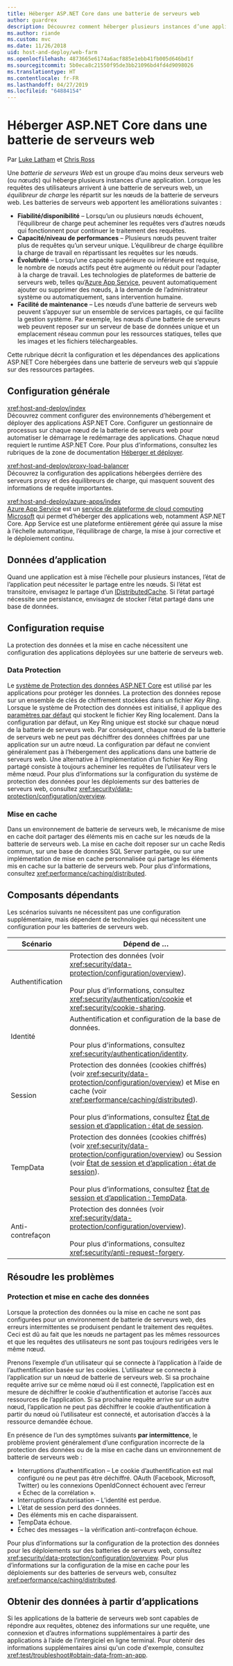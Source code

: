 ```yaml
---
title: Héberger ASP.NET Core dans une batterie de serveurs web
author: guardrex
description: Découvrez comment héberger plusieurs instances d’une application ASP.NET Core avec des ressources partagées dans un environnement de batterie de serveurs web.
ms.author: riande
ms.custom: mvc
ms.date: 11/26/2018
uid: host-and-deploy/web-farm
ms.openlocfilehash: 4873665e6174a6acf885e1ebb41fb005d646bd1f
ms.sourcegitcommit: 5b0eca8c21550f95de3bb21096bd4fd4d9098026
ms.translationtype: HT
ms.contentlocale: fr-FR
ms.lasthandoff: 04/27/2019
ms.locfileid: "64884154"
---
```

# <a name="host-aspnet-core-in-a-web-farm"></a>Héberger ASP.NET Core dans une batterie de serveurs web

Par [Luke Latham](https://github.com/guardrex) et [Chris Ross](https://github.com/Tratcher)

Une *batterie de serveurs Web* est un groupe d’au moins deux serveurs web (ou *nœuds*) qui héberge plusieurs instances d’une application. Lorsque les requêtes des utilisateurs arrivent à une batterie de serveurs web, un *équilibreur de charge* les répartit sur les nœuds de la batterie de serveurs web. Les batteries de serveurs web apportent les améliorations suivantes :

* **Fiabilité/disponibilité** &ndash; Lorsqu’un ou plusieurs nœuds échouent, l’équilibreur de charge peut acheminer les requêtes vers d’autres nœuds qui fonctionnent pour continuer le traitement des requêtes.
* **Capacité/niveau de performances** &ndash; Plusieurs nœuds peuvent traiter plus de requêtes qu’un serveur unique. L’équilibreur de charge équilibre la charge de travail en répartissant les requêtes sur les nœuds.
* **Évolutivité** &ndash; Lorsqu’une capacité supérieure ou inférieure est requise, le nombre de nœuds actifs peut être augmenté ou réduit pour l’adapter à la charge de travail. Les technologies de plateformes de batterie de serveurs web, telles qu’[Azure App Service](https://azure.microsoft.com/services/app-service/), peuvent automatiquement ajouter ou supprimer des nœuds, à la demande de l’administrateur système ou automatiquement, sans intervention humaine.
* **Facilité de maintenance** &ndash; Les nœuds d’une batterie de serveurs web peuvent s’appuyer sur un ensemble de services partagés, ce qui facilite la gestion système. Par exemple, les nœuds d’une batterie de serveurs web peuvent reposer sur un serveur de base de données unique et un emplacement réseau commun pour les ressources statiques, telles que les images et les fichiers téléchargeables.

Cette rubrique décrit la configuration et les dépendances des applications ASP.NET Core hébergées dans une batterie de serveurs web qui s’appuie sur des ressources partagées.

## <a name="general-configuration"></a>Configuration générale

<xref:host-and-deploy/index>  
Découvrez comment configurer des environnements d’hébergement et déployer des applications ASP.NET Core. Configurer un gestionnaire de processus sur chaque nœud de la batterie de serveurs web pour automatiser le démarrage le redémarrage des applications. Chaque nœud requiert le runtime ASP.NET Core. Pour plus d’informations, consultez les rubriques de la zone de documentation [Héberger et déployer](xref:host-and-deploy/index).

<xref:host-and-deploy/proxy-load-balancer>  
Découvrez la configuration des applications hébergées derrière des serveurs proxy et des équilibreurs de charge, qui masquent souvent des informations de requête importantes.

<xref:host-and-deploy/azure-apps/index>  
[Azure App Service](https://azure.microsoft.com/services/app-service/) est un [service de plateforme de cloud computing Microsoft](https://azure.microsoft.com/) qui permet d’héberger des applications web, notamment ASP.NET Core. App Service est une plateforme entièrement gérée qui assure la mise à l’échelle automatique, l’équilibrage de charge, la mise à jour corrective et le déploiement continu.

## <a name="app-data"></a>Données d’application

Quand une application est à mise l’échelle pour plusieurs instances, l’état de l’application peut nécessiter le partage entre les nœuds. Si l’état est transitoire, envisagez le partage d’un [IDistributedCache](/dotnet/api/microsoft.extensions.caching.distributed.idistributedcache). Si l’état partagé nécessite une persistance, envisagez de stocker l’état partagé dans une base de données.

## <a name="required-configuration"></a>Configuration requise

La protection des données et la mise en cache nécessitent une configuration des applications déployées sur une batterie de serveurs web.

### <a name="data-protection"></a>Data Protection

Le [système de Protection des données ASP.NET Core](xref:security/data-protection/introduction) est utilisé par les applications pour protéger les données. La protection des données repose sur un ensemble de clés de chiffrement stockées dans un fichier *Key Ring*. Lorsque le système de Protection des données est initialisé, il applique des [paramètres par défaut](xref:security/data-protection/configuration/default-settings) qui stockent le fichier Key Ring localement. Dans la configuration par défaut, un Key Ring unique est stocké sur chaque nœud de la batterie de serveurs web. Par conséquent, chaque nœud de la batterie de serveurs web ne peut pas déchiffrer des données chiffrées par une application sur un autre nœud. La configuration par défaut ne convient généralement pas à l’hébergement des applications dans une batterie de serveurs web. Une alternative à l’implémentation d’un fichier Key Ring partagé consiste à toujours acheminer les requêtes de l’utilisateur vers le même nœud. Pour plus d’informations sur la configuration du système de protection des données pour les déploiements sur des batteries de serveurs web, consultez <xref:security/data-protection/configuration/overview>.

### <a name="caching"></a>Mise en cache

Dans un environnement de batterie de serveurs web, le mécanisme de mise en cache doit partager des éléments mis en cache sur les nœuds de la batterie de serveurs web. La mise en cache doit reposer sur un cache Redis commun, sur une base de données SQL Server partagée, ou sur une implémentation de mise en cache personnalisée qui partage les éléments mis en cache sur la batterie de serveurs web. Pour plus d'informations, consultez <xref:performance/caching/distributed>.

## <a name="dependent-components"></a>Composants dépendants

Les scénarios suivants ne nécessitent pas une configuration supplémentaire, mais dépendent de technologies qui nécessitent une configuration pour les batteries de serveurs web.

| Scénario | Dépend de &hellip; |
| -------- | ------------------- |
| Authentification | Protection des données (voir <xref:security/data-protection/configuration/overview>).<br><br>Pour plus d’informations, consultez <xref:security/authentication/cookie> et <xref:security/cookie-sharing>. |
| Identité | Authentification et configuration de la base de données.<br><br>Pour plus d'informations, consultez <xref:security/authentication/identity>. |
| Session | Protection des données (cookies chiffrés) (voir <xref:security/data-protection/configuration/overview>) et Mise en cache (voir <xref:performance/caching/distributed>).<br><br>Pour plus d’informations, consultez [État de session et d’application : état de session](xref:fundamentals/app-state#session-state). |
| TempData | Protection des données (cookies chiffrés) (voir <xref:security/data-protection/configuration/overview>) ou Session (voir [État de session et d’application : état de session](xref:fundamentals/app-state#session-state)).<br><br>Pour plus d’informations, consultez [État de session et d’application : TempData](xref:fundamentals/app-state#tempdata). |
| Anti-contrefaçon | Protection des données (voir <xref:security/data-protection/configuration/overview>).<br><br>Pour plus d'informations, consultez <xref:security/anti-request-forgery>. |

## <a name="troubleshoot"></a>Résoudre les problèmes

### <a name="data-protection-and-caching"></a>Protection et mise en cache des données

Lorsque la protection des données ou la mise en cache ne sont pas configurées pour un environnement de batterie de serveurs web, des erreurs intermittentes se produisent pendant le traitement des requêtes. Ceci est dû au fait que les nœuds ne partagent pas les mêmes ressources et que les requêtes des utilisateurs ne sont pas toujours redirigées vers le même nœud.

Prenons l’exemple d’un utilisateur qui se connecte à l’application à l’aide de l’authentification basée sur les cookies. L’utilisateur se connecte à l’application sur un nœud de batterie de serveurs web. Si sa prochaine requête arrive sur ce même nœud où il est connecté, l’application est en mesure de déchiffrer le cookie d’authentification et autorise l’accès aux ressources de l’application. Si sa prochaine requête arrive sur un autre nœud, l’application ne peut pas déchiffrer le cookie d’authentification à partir du nœud où l’utilisateur est connecté, et autorisation d’accès à la ressource demandée échoue.

En présence de l’un des symptômes suivants **par intermittence**, le problème provient généralement d’une configuration incorrecte de la protection des données ou de la mise en cache dans un environnement de batterie de serveurs web :

* Interruptions d’authentification &ndash; Le cookie d’authentification est mal configuré ou ne peut pas être déchiffré. OAuth (Facebook, Microsoft, Twitter) ou les connexions OpenIdConnect échouent avec l’erreur « Échec de la corrélation ».
* Interruptions d’autorisation &ndash; L’identité est perdue.
* L’état de session perd des données.
* Des éléments mis en cache disparaissent.
* TempData échoue.
* Échec des messages &ndash; la vérification anti-contrefaçon échoue.

Pour plus d’informations sur la configuration de la protection des données pour les déploiements sur des batteries de serveurs web, consultez <xref:security/data-protection/configuration/overview>. Pour plus d’informations sur la configuration de la mise en cache pour les déploiements sur des batteries de serveurs web, consultez <xref:performance/caching/distributed>.

## <a name="obtain-data-from-apps"></a>Obtenir des données à partir d’applications

Si les applications de la batterie de serveurs web sont capables de répondre aux requêtes, obtenez des informations sur une requête, une connexion et d’autres informations supplémentaires à partir des applications à l’aide de l’intergiciel en ligne terminal. Pour obtenir des informations supplémentaires ainsi qu'un code d'exemple, consultez <xref:test/troubleshoot#obtain-data-from-an-app>.
